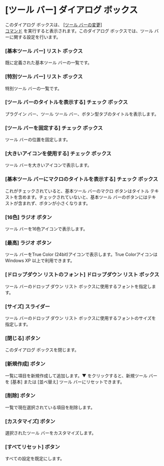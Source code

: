 # \[ツール バー\] ダイアログ ボックス

このダイアログ ボックスは、 [\[ツール バーの変更\] \
コマンド](../../cmd/tools/customize_toolbar) を実行すると表示されます。このダイアログ ボックスでは、ツール バーに関する設定を行います。

### \[基本ツール バー\] リスト ボックス

既に定義された基本ツール バーの一覧です。

### \[特別ツール バー\] リスト ボックス

特別ツール バーの一覧です。

### \[ツール バーのタイトルを表示する\] チェック ボックス

プラグイン バー、ツール ツール バー、ボタン型タブのタイトルを表示します。

### \[ツール バーを固定する\] チェック ボックス

ツール バーの位置を固定します。

### \[大きいアイコンを使用する\] チェック ボックス

ツール バーを大きいアイコンで表示します。

### \[基本ツール バーにマクロのタイトルを表示する\] チェック ボックス

これがチェックされていると、基本ツール バーのマクロ ボタンはタイトル テキストを含めます。チェックされていないと、基本ツール バーのボタンにはテキストが含まれず、ボタンが小さくなります。

### \[16色\] ラジオ ボタン

ツール バーを16色アイコンで表示します。

### \[最高\] ラジオ ボタン

ツール バーをTrue Color (24bit)アイコンで表示します。True Colorアイコンは Windows XP 以上で利用できます。

### \[ドロップダウン リストのフォント\] ドロップダウン リスト ボックス

ツール バーのドロップ ダウン リスト ボックスに使用するフォントを指定します。

### \[サイズ\] スライダー

ツール バーのドロップ ダウン リスト ボックスに使用するフォントのサイズを指定します。

### \[閉じる\] ボタン

このダイアログ ボックスを閉じます。

### \[新規作成\] ボタン

一覧に項目を新規作成して追加します。▼ をクリックすると、新規ツール バーを \[基本\] または \[並べ替え\] ツール バーにリセットできます。

### \[削除\] ボタン

一覧で現在選択されている項目を削除します。

### \[カスタマイズ\] ボタン

選択されたツール バーをカスタマイズします。

### \[すべてリセット\] ボタン

すべての設定を既定にします。

